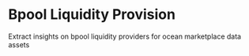 # Bpool Liquidity Provision
Extract insights on bpool liquidity providers for ocean marketplace data assets

